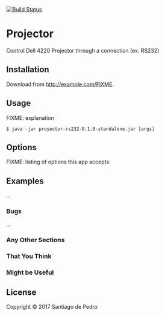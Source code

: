 [![Build Status](https://travis-ci.org/ieer/projector.svg?branch=master)](https://travis-ci.org/ieer/projector)


# Projector

Control Dell 4220 Projector through a connection (ex. RS232)

## Installation

Download from http://example.com/FIXME.

## Usage

FIXME: explanation

    $ java -jar proyector-rs232-0.1.0-standalone.jar [args]

## Options

FIXME: listing of options this app accepts.

## Examples

...

### Bugs

...

### Any Other Sections
### That You Think
### Might be Useful

## License

Copyright © 2017 Santiago de Pedro

